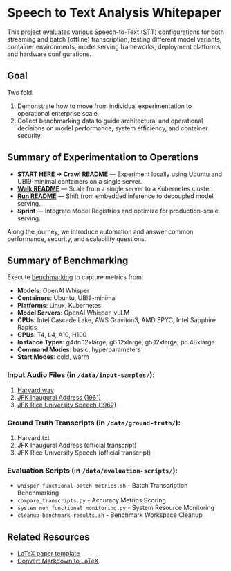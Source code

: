 # Speech to Text Analysis Whitepaper

This project evaluates various Speech-to-Text (STT) configurations for both streaming and batch (offline) transcription, testing different model variants, container environments, model serving frameworks, deployment platforms, and hardware configurations.

## Goal

Two fold:

1. Demonstrate how to move from individual experimentation to operational enterprise scale.
2. Collect benchmarking data to guide architectural and operational decisions on model performance, system efficiency, and container security.

## Summary of Experimentation to Operations

- **START HERE -> [Crawl README](./crawl/README.md)** — Experiment locally using Ubuntu and UBI9-minimal containers on a single server.
- **[Walk README](./walk/README.md)** — Scale from a single server to a Kubernetes cluster.
- **[Run README](./run/README.md)** — Shift from embedded inference to decoupled model serving.
- **Sprint** — Integrate Model Registries and optimize for production-scale serving.

Along the journey, we introduce automation and answer common performance, security, and scalability questions.

## Summary of Benchmarking

Execute [benchmarking](./benchmark/README.md) to capture metrics from:

- **Models**: OpenAI Whisper
- **Containers**: Ubuntu, UBI9-minimal
- **Platforms**: Linux, Kubernetes
- **Model Servers**: OpenAI Whisper, vLLM
- **CPUs**: Intel Cascade Lake, AWS Graviton3, AMD EPYC, Intel Sapphire Rapids
- **GPUs**: T4, L4, A10, H100
- **Instance Types**: g4dn.12xlarge, g6.12xlarge, g5.12xlarge, p5.48xlarge
- **Command Modes**: basic, hyperparameters
- **Start Modes**: cold, warm

### Input Audio Files (in `/data/input-samples/`):

1. [Harvard.wav](https://www.kaggle.com/datasets/pavanelisetty/sample-audio-files-for-speech-recognition)
2. [JFK Inaugural Address (1961)](https://www.jfklibrary.org/asset-viewer/archives/jfkwha-001)
3. [JFK Rice University Speech (1962)](https://www.jfklibrary.org/asset-viewer/archives/usg-15-29-2)

### Ground Truth Transcripts (in `/data/ground-truth/`):

1. Harvard.txt
2. JFK Inaugural Address (official transcript)
3. JFK Rice University Speech (official transcript)

### Evaluation Scripts (in `/data/evaluation-scripts/`):

- `whisper-functional-batch-metrics.sh` - Batch Transcription Benchmarking
- `compare_transcripts.py` - Accuracy Metrics Scoring
- `system_non_functional_monitoring.py` - System Resource Monitoring
- `cleanup-benchmark-results.sh` - Benchmark Workspace Cleanup

## Related Resources

- [LaTeX paper template](https://github.com/pmichaillat/latex-paper)
- [Convert Markdown to LaTeX](https://tex.stackexchange.com/questions/101717/converting-markdown-to-latex-in-latex#246871)
